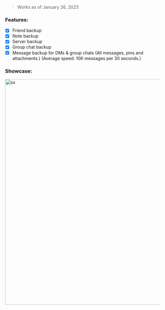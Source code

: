> Works as of January 26, 2023

### Features:
- [x] Friend backup
- [x] Note backup
- [x] Server backup
- [x] Group chat backup
- [x] Message backup for DMs & group chats (All messages, pins and attachments.) (Average speed: 10K messages per 30 seconds.)

### Showcase:
<img width="735" alt="ss" src="https://user-images.githubusercontent.com/109295864/218268409-1eb70e7b-ef99-4e93-b1d1-1d5118474b32.png">
